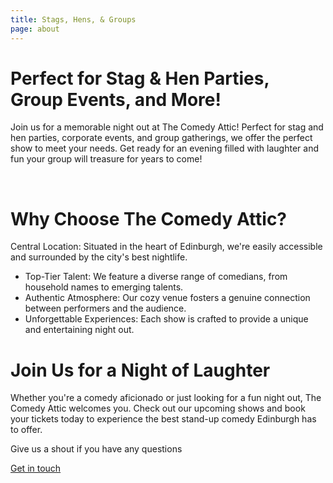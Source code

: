 ```yaml
---
title: Stags, Hens, & Groups
page: about
---
```


# Perfect for Stag & Hen Parties, Group Events, and More!

Join us for a memorable night out at The Comedy Attic! Perfect for stag and hen parties, corporate events, and group gatherings, we offer the perfect show to meet your needs. Get ready for an evening filled with laughter and fun your group will treasure for years to come!

​

# Why Choose The Comedy Attic?

Central Location: Situated in the heart of Edinburgh, we're easily accessible and surrounded by the city's best nightlife.

-   Top-Tier Talent: We feature a diverse range of comedians, from household names to emerging talents.
-   Authentic Atmosphere: Our cozy venue fosters a genuine connection between performers and the audience.
-   Unforgettable Experiences: Each show is crafted to provide a unique and entertaining night out.

# Join Us for a Night of Laughter

Whether you're a comedy aficionado or just looking for a fun night out, The Comedy Attic welcomes you. Check out our upcoming shows and book your tickets today to experience the best stand-up comedy Edinburgh has to offer.

Give us a shout if you have any questions

[Get in touch](mailto:info@thecomedyattic.co.uk)